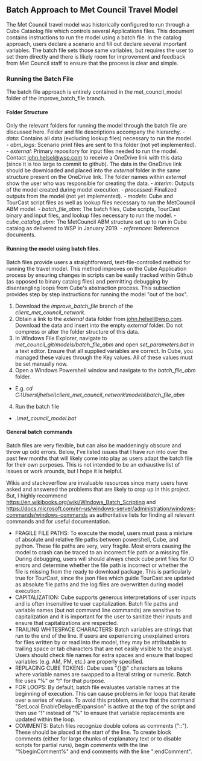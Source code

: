 ## Batch Approach to Met Council Travel Model
The Met Council travel model was historically configured to run through a Cube 
Cataolog file which controls several Applications files. This document contains 
instructions to run the model using a batch file. In the catalog approach, 
users declare a scenario and fill out declare several important variables. The 
batch file sets those same variables, but requires the user to set them directly 
and there is likely room for improvement and feedback from Met Council staff to 
ensure that the process is clear and simple.

### Running the Batch File
The batch file approach is entirely contained in the met_council_model folder of 
the improve_batch_file branch. 

#### Folder Structure
Only the relevant folders for running the model through the batch file are 
discussed here. Folder and file descriptions accompany the hierarchy.
    - *data*: Contains all data (excluding lookup files) necessary to run the model.
        - *abm_logs*: Scenario print files are sent to this folder (not yet implemented).
        - *external*: Primary repository for input files needed to run the model.
        Contact john.helsel@wsp.com to receive a OneDrive link with this data 
        (since it is too large to commit to github). The data in the OneDrive 
        link should be downloaded and placed into the *external* folder in the 
        same structure present on the OneDrive link. The folder names within 
        *external* show the user who was responsible for creating the data.
        - *interim*: Outputs of the model created during model execution. 
        - *processed*: Finalized outputs from the model (not yet implemented).
    - *models*: Cube and TourCast script files as well as lookup files necessary 
    to run the MetCouncil ABM model.
        - *batch_file_abm*: The batch files, Cube scripts, TourCast binary and 
        input files, and lookup files necessary to run the model.
        - *cube_catalog_abm*: The MetCouncil ABM structure set up to run in Cube 
        catalog as delivered to WSP in January 2019.
    - *references*: Reference documents.

#### Running the model using batch files.
Batch files provide users a straightforward, text-file-controlled method for 
running the travel model. This method improves on the Cube Application process 
by ensuring changes in scripts can be easily tracked within Github (as opposed 
to binary catalog files) and permitting debugging by disentangling loops from 
Cube's abstraction process. This subsection provides step by step instructions 
for running the model "out of the box".

1) Download the *improve_batch_file* branch of the *client_met_council_network*.
2) Obtain a link to the *external* data folder from john.helsel@wsp.com. 
Download the data and insert into the empty *external* folder. Do not compress 
or alter the folder structure of this data.
3) In Windows File Explorer, navigate to *met_council_git/models/batch_file_abm*
and open *set_parameters.bat* in a text editor. Ensure that all supplied 
variables are correct. In Cube, you managed these values through the Key values. 
All of these values must be set manually now.
3) Open a Windows Powershell window and navigate to the *batch_file_abm* folder.
  - E.g. *cd C:\Users\jhelsel\client_met_council_network\models\batch_file_abm*
4) Run the batch file
  - *.\met_council_model.bat*

#### General batch commands
Batch files are very flexible, but can also be maddeningly obscure and throw 
up odd errors. Below, I've listed issues that I have run into over the past 
few months that will likely come into play as users adapt the batch file for 
their own purposes. This is not intended to be an exhaustive list of issues or 
work arounds, but I hope it is helpful.

Wikis and stackoverflow are invaluable resources since many users have asked and 
answered the problems that are likely to crop up in this project. But, I highly 
recommend https://en.wikibooks.org/wiki/Windows_Batch_Scripting and 
https://docs.microsoft.com/en-us/windows-server/administration/windows-commands/windows-commands 
as authoritative lists for finding all relevant commands and for useful documentation.

- FRAGILE FILE PATHS: To execute the model, users must pass a mixture of 
absolute and relative file paths between powershell, Cube, and python. These 
file paths are very, very fragile. Most errors causing the model to crash can be 
traced to an incorrect file path or a missing file. During debugging, users will 
should always check cube print files for IO errors and determine whether the 
file path is incorrect or whether the file is missing from the ready to download 
package. This is particularly true for TourCast, since the json files which 
guide TourCast are updated as absolute file paths and the log files are 
overwritten during model execution.
- CAPITALIZATION: Cube supports generous interpretations of user inputs and is 
often insensitive to user capitalization. Batch file paths and variable names 
(but not command line commands) are sensitive to capitalization and it is 
important for the user to sanitize their inputs and ensure that capitalizations 
are respected.
- TRAILING WHITESPACE CHARACTERS: Batch variables are strings that run to the end 
of the line. If users are experiencing unexplained errors for files written by or 
read into the model, they may be attributable to trailing space or tab characters 
that are not easily visible to the analyst. Users should check file names for 
extra spaces and ensure that looped variables (e.g. AM, PM, etc.) are properly 
specified.
- REPLACING CUBE TOKENS: Cube uses "{}@" characters as tokens where variable 
names are swapped to a literal string or numeric. Batch file uses "%" or "!" for 
that purpose.
- FOR LOOPS: By default, batch file evaluates variable names at the beginning of 
execution. This can cause problems in for loops that iterate over a series of 
values. To avoid this problem, ensure that the command 
"SetLocal EnableDelayedExpansion" is active at the top of the script and then 
use "!" instead of "%" to ensure that variable replacements are updated within 
the loop.
- COMMENTS: Batch files recognize double colons as comments ("::"). These should 
be placed at the start of the line. To create block comments (either for large 
chunks of explanatory text or to disable scripts for partial runs), begin comments 
with the line "%beginComment%" and end comments with the line ":endComment".


